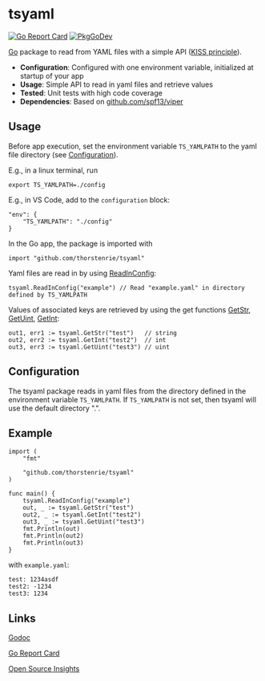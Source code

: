 # tsyaml

[![Go Report Card](https://goreportcard.com/badge/github.com/thorstenrie/tsyaml)](https://goreportcard.com/report/github.com/thorstenrie/tsyaml)
[![PkgGoDev](https://pkg.go.dev/badge/mod/github.com/thorstenrie/tsyaml)](https://pkg.go.dev/mod/github.com/thorstenrie/tsyaml)

[Go](https://go.dev/) package to read from YAML files with a simple API ([KISS principle](https://en.wikipedia.org/wiki/KISS_principle)).

- **Configuration**: Configured with one environment variable, initialized at startup of your app
- **Usage**: Simple API to read in yaml files and retrieve values
- **Tested**: Unit tests with high code coverage
- **Dependencies**: Based on [github.com/spf13/viper](https://github.com/spf13/viper)

## Usage

Before app execution, set the environment variable `TS_YAMLPATH` to the yaml file directory (see [Configuration](#Configuration)).

E.g., in a linux terminal, run

```
export TS_YAMLPATH=./config
```

E.g., in VS Code, add to the `configuration` block:

```
"env": {
    "TS_YAMLPATH": "./config"
}
```

In the Go app, the package is imported with

```
import "github.com/thorstenrie/tsyaml"
```

Yaml files are read in by using [ReadInConfig](https://pkg.go.dev/github.com/thorstenrie/tsyaml#ReadInConfig):

```
tsyaml.ReadInConfig("example") // Read "example.yaml" in directory defined by TS_YAMLPATH
```

Values of associated keys are retrieved by using the get functions [GetStr](https://pkg.go.dev/github.com/thorstenrie/tsyaml#GetStr), [GetUint](https://pkg.go.dev/github.com/thorstenrie/tsyaml#GetUint), [GetInt](https://pkg.go.dev/github.com/thorstenrie/tsyaml#GetInt):

```
out1, err1 := tsyaml.GetStr("test")   // string
out2, err2 := tsyaml.GetInt("test2")  // int
out3, err3 := tsyaml.GetUint("test3") // uint
```

## Configuration

The tsyaml package reads in yaml files from the directory defined in the environment variable `TS_YAMLPATH`. If `TS_YAMLPATH` is not set, then tsyaml will use the default directory ".".

## Example

```
import (
	"fmt"

	"github.com/thorstenrie/tsyaml"
)

func main() {
	tsyaml.ReadInConfig("example")
	out, _ := tsyaml.GetStr("test")
	out2, _ := tsyaml.GetInt("test2")
	out3, _ := tsyaml.GetUint("test3")
	fmt.Println(out)
	fmt.Println(out2)
	fmt.Println(out3)
}
```

with `example.yaml`:

```
test: 1234asdf
test2: -1234
test3: 1234
```

## Links

[Godoc](https://pkg.go.dev/github.com/thorstenrie/tsyaml)

[Go Report Card](https://goreportcard.com/report/github.com/thorstenrie/tsyaml)

[Open Source Insights](https://deps.dev/go/github.com%2Fthorstenrie%2Ftsyaml)
